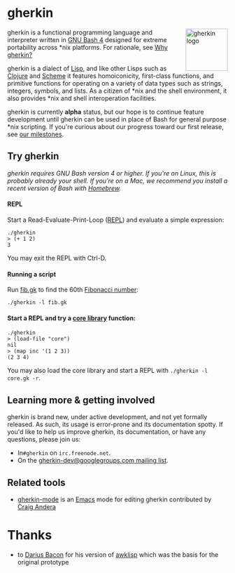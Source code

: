# gherkin

<img src="https://dl.dropboxusercontent.com/u/12379861/gherkin_logo.png" alt="gherkin logo" title="gherkin logo" align="right" width="96" />

gherkin is a functional programming language and interpreter written in [GNU Bash 4](http://www.gnu.org/software/bash/) designed for extreme portability across *nix platforms.  For rationale, see [Why gherkin?](https://github.com/alandipert/gherkin/wiki/Why-gherkin%3F)

gherkin is a dialect of [Lisp](http://en.wikipedia.org/wiki/Lisp), and like other Lisps such as [Clojure](http://clojure.org/) and [Scheme](http://en.wikipedia.org/wiki/Scheme_(programming_language)) it features homoiconicity, first-class functions, and primitive functions for operating on a variety of data types such as strings, integers, symbols, and lists.  As a citizen of *nix and the shell environment, it also provides *nix and shell interoperation facilities.

gherkin is currently **alpha** status, but our hope is to continue feature development until gherkin can be used in place of Bash for general purpose *nix scripting.  If you're curious about our progress toward our first release, see [our milestones](https://github.com/alandipert/gherkin/issues/milestones).

## Try gherkin

*gherkin requires GNU Bash version 4 or higher.  If you're on Linux, this is probably already your shell.  If you're on a Mac, we recommend you install a recent version of Bash with [Homebrew](http://brew.sh/).*

#### REPL

Start a Read-Evaluate-Print-Loop ([REPL](http://en.wikipedia.org/wiki/REPL)) and evaluate a simple expression:

    ./gherkin
    > (+ 1 2)
    3

You may exit the REPL with Ctrl-D.

#### Running a script

Run [fib.gk](fib.gk) to find the 60th [Fibonacci number](http://en.wikipedia.org/wiki/Fibonacci_number):

    ./gherkin -l fib.gk
    
#### Start a REPL and try a [core library](core.gk) function:

    ./gherkin
    > (load-file "core")
    nil
    > (map inc '(1 2 3))
    (2 3 4)
    
You may also load the core library and start a REPL with `./gherkin -l core.gk -r`.

## Learning more & getting involved

gherkin is brand new, under active development, and not yet formally released.  As such, its usage is error-prone and its documentation spotty.  If you'd like to help us improve gherkin, its documentation, or have any questions, please join us: 

* In`#gherkin` on `irc.freenode.net`.
* On the [gherkin-dev@googlegroups.com mailing list](https://groups.google.com/d/forum/gherkin-dev).

## Related tools

* [gherkin-mode](https://github.com/candera/gherkin-mode) is an [Emacs](http://www.gnu.org/software/emacs/) mode for editing gherkin contributed by [Craig Andera](https://github.com/candera)

# Thanks

* to [Darius Bacon](http://wry.me/blog/) for his version of [awklisp](https://github.com/darius/awklisp) which was the basis for the original prototype
